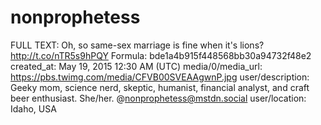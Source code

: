 # nonprophetess

FULL TEXT: Oh, so same-sex marriage is fine when it's lions? http://t.co/nTR5s9hPQY
Formula: bde1a4b915f448568bb30a94732f48e2
created_at: May 19, 2015 12:30 AM (UTC)
media/0/media_url: https://pbs.twimg.com/media/CFVB00SVEAAgwnP.jpg
user/description: Geeky mom, science nerd, skeptic, humanist, financial analyst, and craft beer enthusiast. She/her. @nonprophetess@mstdn.social
user/location: Idaho, USA